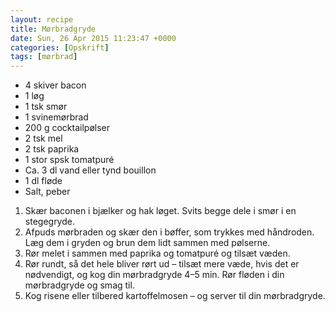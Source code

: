 ```yaml
---
layout: recipe
title: Mørbradgryde
date: Sun, 26 Apr 2015 11:23:47 +0000
categories: [Opskrift]
tags: [mørbrad]
---
```



*  4 skiver bacon
*  1 løg
*  1 tsk smør
*  1 svinemørbrad
*  200 g cocktailpølser
*  2 tsk mel
*  2 tsk paprika
*  1 stor spsk tomatpuré
*  Ca. 3 dl vand eller tynd bouillon
*  1 dl fløde
*  Salt, peber



1. Skær baconen i bjælker og hak løget. Svits begge dele i smør i en stegegryde.
1. Afpuds mørbraden og skær den i bøffer, som trykkes med håndroden. Læg dem i gryden og brun dem lidt sammen med pølserne.
1. Rør melet i sammen med paprika og tomatpuré og tilsæt væden.
1. Rør rundt, så det hele bliver rørt ud – tilsæt mere væde, hvis det er nødvendigt, og kog din mørbradgryde 4–5 min. Rør fløden i din mørbradgryde og smag til.
1. Kog risene eller tilbered kartoffelmosen – og server til din mørbradgryde.
